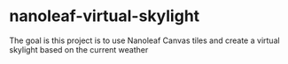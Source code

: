 # nanoleaf-virtual-skylight
The goal is this project is to use Nanoleaf Canvas tiles and create a virtual skylight based on the current weather
